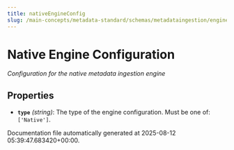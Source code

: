 ```yaml
---
title: nativeEngineConfig
slug: /main-concepts/metadata-standard/schemas/metadataingestion/engine/nativeengineconfig
---
```


# Native Engine Configuration

*Configuration for the native metadata ingestion engine*

## Properties

- **`type`** *(string)*: The type of the engine configuration. Must be one of: `['Native']`.


Documentation file automatically generated at 2025-08-12 05:39:47.683420+00:00.
